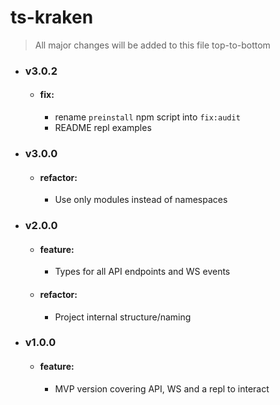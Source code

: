 # ts-kraken

> All major changes will be added to this file top-to-bottom

- ### v3.0.2

    - #### fix:
        - rename `preinstall` npm script into `fix:audit`
        - README repl examples


- ### v3.0.0

    - #### refactor:
        - Use only modules instead of namespaces


- ### v2.0.0

    - #### feature:
        - Types for all API endpoints and WS events

    - #### refactor:
        - Project internal structure/naming


- ### v1.0.0

    - #### feature:
        - MVP version covering API, WS and a repl to interact

